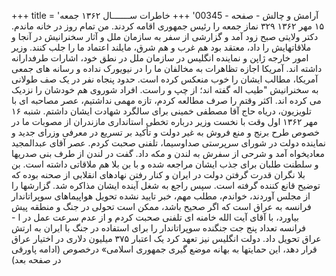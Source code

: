 +++
title = 'آرامش و چالش - صفحه - 00345'
+++
خاطرات ســـــــال ۱۳۶۲ جمعه ۱۵ مهر ۱۳۶۲ ۳۲۹ نماز جمعه را رئیس جمهوری اقامه کردند. من تمام روز در خانه ماندم. دکتر ولایتی صبح زود آمد و گزارشی از سفر به سازمان ملل و آثار سخنرانیش در آنجا و ملاقاتهایش را داد، معتقد بود هم غرب و هم شرق، مایلند اعتماد ما را جلب کنند. وزیر امور خارجه ژاپن و نماینده انگلیس در سازمان ملل در نطق خود، اشارات طرفدارانه داشته اند. آمریکا اجازه تظاهرات به مخالفان ما را در نیویورک نداده و رسانه های جمعی آمریکا، مطالب ایشان را خوب منعکس کرده است. حدود پنجاه نفر در یک صف طولانی به سخنرانیش "طيب اله گفته اند؛ از چپ و راست. افراد شوروی هم خودشان را نزدیک می کرده اند. اکثر وقتم را صرف مطالعه کردم، تازه مهمی نداشتیم، عصر مصاحبه ای با تلویزیون، دریاه حاج آقا مصطفی خمینی برای سالگرد شهادت ایشان داشتم. شنبه ۱۶ مهر ۱۳۶۲ اول وقت با نخست وزیر درباره تخطی استانداری مازندران از مصوبات ما در خصوص طرح برنج و منع فروش به غیر دولت و تأکید بر تسریع در معرفی وزرای جدید و نماینده دولت در شورای سرپرستی صداوسیما، تلفنی صحبت کردم. عصر آقای عبدالمجید معادیخواه آمد و شرحی از سفرش به لندن و مکه داد. گفت در لندن از طرف بنی صدریها و سلطنت طلبان برای جذب ایشان مراجعه شده و با بن بلا هم ملاقاتی داشته است. بن بلا نگران قدرت گرفتن دولت در ایران و کنار رفتن نهادهای انقلابی از صحنه بوده که توضیح قانع کننده گرفته است. سپس راجع به شغل آینده ایشان مذاکره شد. گزارشها را از مجلس آوردند، خواندم، مطلب مهم، خبر تایید نشده تحویل هواپیماهای سوپراتاندار فرانسه به عراق است که اگر صحیح باشد، ممکن است تحولی در جنگ و منطقه پیش بیاورد، با آقای آیت الله خامنه ای تلفنی صحبت کردم و از عدم سرعت عمل در ا - فرانسه تعداد پنج جت جنگنده سوپراتاندار را برای استفاده در جنگ با ایران به ارتش عراق تحویل داد. دولت انگلیس نیز تعهد کرد یک اعتبار ۳۷۵ میلیون دلاری در اختیار عراق قرار دهد، این حمایتها به بهانه موضع گیری جمهوری اسلامی» درخصوص (ادامه پاورقی در صفحه بعد)